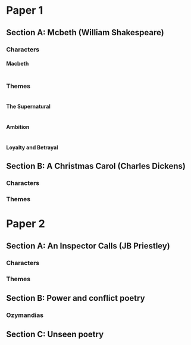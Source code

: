 # Paper 1

## Section A: Mcbeth (William Shakespeare)

### Characters

#### Macbeth
```

```

### Themes
```

```

#### The Supernatural
```

```

#### Ambition
```

```

#### Loyalty and Betrayal

## Section B: A Christmas Carol (Charles Dickens)

### Characters

### Themes

# Paper 2

## Section A: An Inspector Calls (JB Priestley)

### Characters

### Themes

## Section B: Power and conflict poetry

### Ozymandias


### 

## Section C: Unseen poetry
